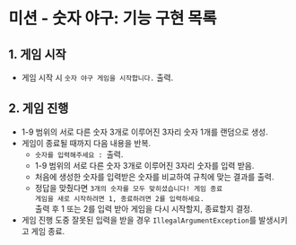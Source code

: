 # 미션 - 숫자 야구: 기능 구현 목록
## 1. 게임 시작
- 게임 시작 시 ```숫자 야구 게임을 시작합니다.``` 출력.

## 2. 게임 진행
- 1-9 범위의 서로 다른 숫자 3개로 이루어진 3자리 숫자 1개를 랜덤으로 생성.
- 게임이 종료될 때까지 다음 내용을 반복.
  - ```숫자를 입력해주세요 : ```출력.
  - 1-9 범위의 서로 다른 숫자 3개로 이루어진 3자리 숫자를 입력 받음.
  - 처음에 생성한 숫자를 입력받은 숫자를 비교하여 규칙에 맞는 결과를 출력.
  - 정답을 맞췄다면
  ```3개의 숫자를 모두 맞히셨습니다! 게임 종료```  
  ```게임을 새로 시작하려면 1, 종료하려면 2를 입력하세요. ```  
  출력 후 1 또는 2를 입력 받아 게임을 다시 시작할지, 종료할지 결정.
- 게임 진행 도중 잘못된 입력을 받을 경우 ```IllegalArgumentException```를 발생시키고 게임 종료.
